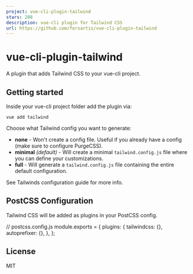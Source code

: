 ```yaml
---
project: vue-cli-plugin-tailwind
stars: 208
description: vue-cli plugin for Tailwind CSS
url: https://github.com/forsartis/vue-cli-plugin-tailwind
---
```


vue-cli-plugin-tailwind
=======================

A plugin that adds Tailwind CSS to your vue-cli project.

Getting started
---------------

Inside your vue-cli project folder add the plugin via:

```
vue add tailwind
```

Choose what Tailwind config you want to generate:

-   **none** - Won't create a config file. Useful if you already have a config (make sure to configure PurgeCSS).
-   **minimal** _(default)_ - Will create a minimal `tailwind.config.js` file where you can define your customizations.
-   **full** - Will generate a `tailwind.config.js` file containing the entire default configuration.

See Tailwinds configuration guide for more info.

PostCSS Configuration
---------------------

Tailwind CSS will be added as plugins in your PostCSS config.

// postcss.config.js
module.exports \= {
  plugins: {
    tailwindcss: {},
    autoprefixer: {},
  },
};

License
-------

MIT
